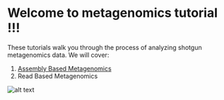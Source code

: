 # Welcome to metagenomics tutorial !!!
These tutorials walk you through the process of analyzing shotgun metagenomics data. We will cover: 
1) [Assembly Based Metagenomics](https://github.com/ravinpoudel/metagenomics/wiki/Assembly-Based-Metagenomics)
2) Read Based Metagenomics

![alt text](https://github.com/ravinpoudel/metagenomics/blob/master/Metagenomics.png)
